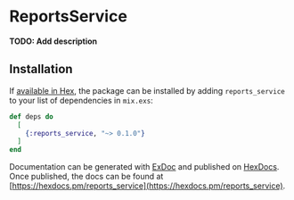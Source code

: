 # ReportsService

**TODO: Add description**

## Installation

If [available in Hex](https://hex.pm/docs/publish), the package can be installed
by adding `reports_service` to your list of dependencies in `mix.exs`:

```elixir
def deps do
  [
    {:reports_service, "~> 0.1.0"}
  ]
end
```

Documentation can be generated with [ExDoc](https://github.com/elixir-lang/ex_doc)
and published on [HexDocs](https://hexdocs.pm). Once published, the docs can
be found at [https://hexdocs.pm/reports_service](https://hexdocs.pm/reports_service).

